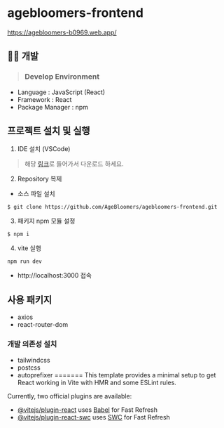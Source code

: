 # agebloomers-frontend
https://agebloomers-b0969.web.app/

## 🙇🏻 개발
>### Develop Environment
- Language  : JavaScript (React)
- Framework : React
- Package Manager : npm

## 프로젝트 설치 및 실행
1. IDE 설치 (VSCode)
> 해당 [링크](https://code.visualstudio.com/download)로 들어가서 다운로드 하세요.

2. Repository 복제
- 소스 파일 설치
```shell
$ git clone https://github.com/AgeBloomers/agebloomers-frontend.git
```

3. 패키지 npm 모듈 설정
```JS
$ npm i
```

4. vite 실행 
```JS
npm run dev
```
- http://localhost:3000 접속

## 사용 패키지
- axios
- react-router-dom

### 개발 의존성 설치


- tailwindcss
- postcss
- autoprefixer
=======
This template provides a minimal setup to get React working in Vite with HMR and some ESLint rules.

Currently, two official plugins are available:

- [@vitejs/plugin-react](https://github.com/vitejs/vite-plugin-react/blob/main/packages/plugin-react/README.md) uses [Babel](https://babeljs.io/) for Fast Refresh
- [@vitejs/plugin-react-swc](https://github.com/vitejs/vite-plugin-react-swc) uses [SWC](https://swc.rs/) for Fast Refresh
